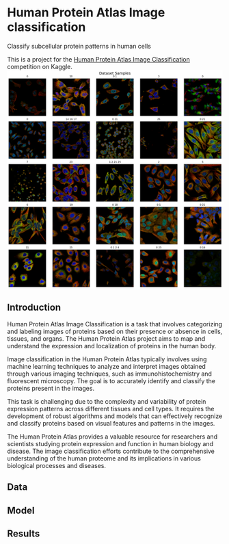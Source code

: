 
# Human Protein Atlas Image classification
Classify subcellular protein patterns in human cells

This is a project for the [Human Protein Atlas Image Classification](https://www.kaggle.com/c/human-protein-atlas-image-classification) competition on Kaggle.
![sample](docs/medical_images.png)

## Introduction

Human Protein Atlas Image Classification is a task that involves categorizing and labeling images of proteins based on their presence or absence in cells, tissues, and organs. The Human Protein Atlas project aims to map and understand the expression and localization of proteins in the human body.

Image classification in the Human Protein Atlas typically involves using machine learning techniques to analyze and interpret images obtained through various imaging techniques, such as immunohistochemistry and fluorescent microscopy. The goal is to accurately identify and classify the proteins present in the images.

This task is challenging due to the complexity and variability of protein expression patterns across different tissues and cell types. It requires the development of robust algorithms and models that can effectively recognize and classify proteins based on visual features and patterns in the images.

The Human Protein Atlas provides a valuable resource for researchers and scientists studying protein expression and function in human biology and disease. The image classification efforts contribute to the comprehensive understanding of the human proteome and its implications in various biological processes and diseases.

## Data

## Model

## Results